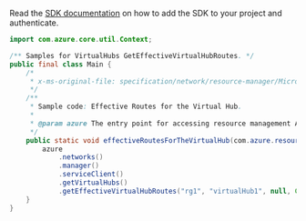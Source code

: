 Read the [SDK documentation](https://github.com/Azure/azure-sdk-for-java/blob/azure-resourcemanager_2.10.0/sdk/resourcemanager/azure-resourcemanager/README.md) on how to add the SDK to your project and authenticate.

```java
import com.azure.core.util.Context;

/** Samples for VirtualHubs GetEffectiveVirtualHubRoutes. */
public final class Main {
    /*
     * x-ms-original-file: specification/network/resource-manager/Microsoft.Network/stable/2021-05-01/examples/EffectiveRoutesListForVirtualHub.json
     */
    /**
     * Sample code: Effective Routes for the Virtual Hub.
     *
     * @param azure The entry point for accessing resource management APIs in Azure.
     */
    public static void effectiveRoutesForTheVirtualHub(com.azure.resourcemanager.AzureResourceManager azure) {
        azure
            .networks()
            .manager()
            .serviceClient()
            .getVirtualHubs()
            .getEffectiveVirtualHubRoutes("rg1", "virtualHub1", null, Context.NONE);
    }
}
```
